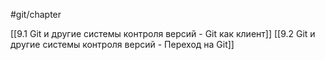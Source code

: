 #git/chapter

[[9.1 Git и другие системы контроля версий - Git как клиент]]
[[9.2 Git и другие системы контроля версий - Переход на Git]]